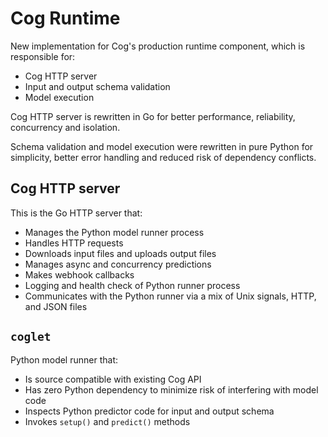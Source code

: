 # Cog Runtime

New implementation for Cog's production runtime component, which is responsible for:

* Cog HTTP server
* Input and output schema validation
* Model execution

Cog HTTP server is rewritten in Go for better performance, reliability, concurrency and isolation.

Schema validation and model execution were rewritten in pure Python for simplicity, better error handling and reduced risk of dependency conflicts.

## Cog HTTP server

This is the Go HTTP server that:

* Manages the Python model runner process
* Handles HTTP requests
* Downloads input files and uploads output files
* Manages async and concurrency predictions
* Makes webhook callbacks
* Logging and health check of Python runner process
* Communicates with the Python runner via a mix of Unix signals, HTTP, and JSON files

## `coglet`

Python model runner that:

* Is source compatible with existing Cog API
* Has zero Python dependency to minimize risk of interfering with model code
* Inspects Python predictor code for input and output schema
* Invokes `setup()` and `predict()` methods

[Cog]: <https://github.com/replicate/cog>

